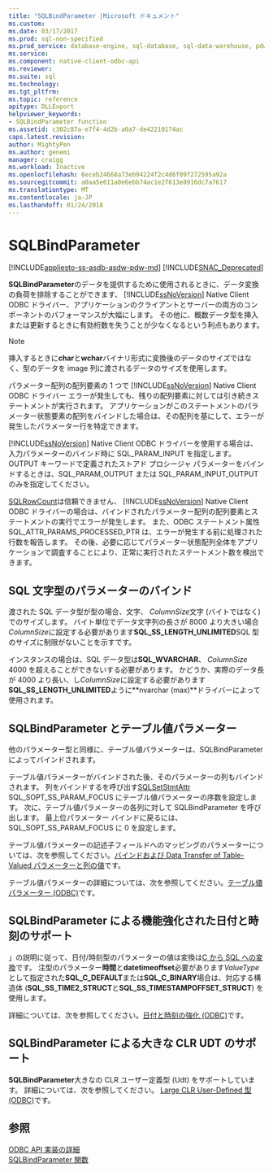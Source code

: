 ```yaml
---
title: "SQLBindParameter |Microsoft ドキュメント"
ms.custom: 
ms.date: 03/17/2017
ms.prod: sql-non-specified
ms.prod_service: database-engine, sql-database, sql-data-warehouse, pdw
ms.service: 
ms.component: native-client-odbc-api
ms.reviewer: 
ms.suite: sql
ms.technology: 
ms.tgt_pltfrm: 
ms.topic: reference
apitype: DLLExport
helpviewer_keywords:
- SQLBindParameter function
ms.assetid: c302c87a-e7f4-4d2b-a0a7-de42210174ac
caps.latest.revision: 
author: MightyPen
ms.author: genemi
manager: craigg
ms.workload: Inactive
ms.openlocfilehash: 6eceb24668a73eb94224f2c4d6f09f272595a92a
ms.sourcegitcommit: a0aa5e611a0e6ebb74ac1e2f613e8916dc7a7617
ms.translationtype: MT
ms.contentlocale: ja-JP
ms.lasthandoff: 01/24/2018
---
```

# <a name="sqlbindparameter"></a>SQLBindParameter
[!INCLUDE[appliesto-ss-asdb-asdw-pdw-md](../../includes/appliesto-ss-asdb-asdw-pdw-md.md)]
[!INCLUDE[SNAC_Deprecated](../../includes/snac-deprecated.md)]

  **SQLBindParameter**のデータを提供するために使用されるときに、データ変換の負荷を排除することができます、 [!INCLUDE[ssNoVersion](../../includes/ssnoversion-md.md)] Native Client ODBC ドライバー、アプリケーションのクライアントとサーバーの両方のコンポーネントのパフォーマンスが大幅にします。 その他に、概数データ型を挿入または更新するときに有効桁数を失うことが少なくなるという利点もあります。  
  
> [!NOTE]  
>  挿入するときに**char**と**wchar**バイナリ形式に変換後のデータのサイズではなく、型のデータを image 列に渡されるデータのサイズを使用します。  
  
 パラメーター配列の配列要素の 1 つで [!INCLUDE[ssNoVersion](../../includes/ssnoversion-md.md)] Native Client ODBC ドライバー エラーが発生しても、残りの配列要素に対しては引き続きステートメントが実行されます。 アプリケーションがこのステートメントのパラメーター状態要素の配列をバインドした場合は、その配列を基にして、エラーが発生したパラメーター行を特定できます。  
  
 [!INCLUDE[ssNoVersion](../../includes/ssnoversion-md.md)] Native Client ODBC ドライバーを使用する場合は、入力パラメーターのバインド時に SQL_PARAM_INPUT を指定します。 OUTPUT キーワードで定義されたストアド プロシージャ パラメーターをバインドするときは、SQL_PARAM_OUTPUT または SQL_PARAM_INPUT_OUTPUT のみを指定してください。  
  
 [SQLRowCount](../../relational-databases/native-client-odbc-api/sqlrowcount.md)は信頼できません、 [!INCLUDE[ssNoVersion](../../includes/ssnoversion-md.md)] Native Client ODBC ドライバーの場合は、バインドされたパラメーター配列の配列要素とステートメントの実行でエラーが発生します。 また、ODBC ステートメント属性 SQL_ATTR_PARAMS_PROCESSED_PTR は、エラーが発生する前に処理された行数を報告します。 その後、必要に応じてパラメーター状態配列全体をアプリケーションで調査することにより、正常に実行されたステートメント数を検出できます。  
  
## <a name="binding-parameters-for-sql-character-types"></a>SQL 文字型のパラメーターのバインド  
 渡された SQL データ型が型の場合、文字、 *ColumnSize*文字 (バイトではなく) でのサイズします。 バイト単位でデータ文字列の長さが 8000 より大きい場合*ColumnSize*に設定する必要があります**SQL_SS_LENGTH_UNLIMITED**SQL 型のサイズに制限がないことを示すです。  
  
 インスタンスの場合は、SQL データ型は**SQL_WVARCHAR**、 *ColumnSize* 4000 を超えることができないする必要があります。 かどうか、実際のデータ長が 4000 より長い、し*ColumnSize*に設定する必要があります**SQL_SS_LENGTH_UNLIMITED**ように**nvarchar (max)**ドライバーによって使用されます。  
  
## <a name="sqlbindparameter-and-table-valued-parameters"></a>SQLBindParameter とテーブル値パラメーター  
 他のパラメーター型と同様に、テーブル値パラメーターは、SQLBindParameter によってバインドされます。  
  
 テーブル値パラメーターがバインドされた後、そのパラメーターの列もバインドされます。 列をバインドするを呼び出す[SQLSetStmtAttr](../../relational-databases/native-client-odbc-api/sqlsetstmtattr.md) SQL_SOPT_SS_PARAM_FOCUS にテーブル値パラメーターの序数を設定します。 次に、テーブル値パラメーターの各列に対して SQLBindParameter を呼び出します。 最上位パラメーター バインドに戻るには、SQL_SOPT_SS_PARAM_FOCUS に 0 を設定します。  
  
 テーブル値パラメーターの記述子フィールドへのマッピングのパラメーターについては、次を参照してください。[バインドおよび Data Transfer of Table-Valued パラメーターと列の値](../../relational-databases/native-client-odbc-table-valued-parameters/binding-and-data-transfer-of-table-valued-parameters-and-column-values.md)です。  
  
 テーブル値パラメーターの詳細については、次を参照してください。[テーブル値パラメーター &#40;ODBC&#41;](../../relational-databases/native-client-odbc-table-valued-parameters/table-valued-parameters-odbc.md)です。  
  
## <a name="sqlbindparameter-support-for-enhanced-date-and-time-features"></a>SQLBindParameter による機能強化された日付と時刻のサポート  
 」の説明に従って、日付/時刻型のパラメーターの値は変換は[C から SQL への変換](../../relational-databases/native-client-odbc-date-time/datetime-data-type-conversions-from-c-to-sql.md)です。 注型のパラメーター**時間**と**datetimeoffset**必要があります*ValueType*として指定された**SQL_C_DEFAULT**または**SQL_C_BINARY**場合は、対応する構造体 (**SQL_SS_TIME2_STRUCT**と**SQL_SS_TIMESTAMPOFFSET_STRUCT**) を使用します。  
  
 詳細については、次を参照してください。[日付と時刻の強化 &#40;ODBC&#41;](../../relational-databases/native-client-odbc-date-time/date-and-time-improvements-odbc.md)です。  
  
## <a name="sqlbindparameter-support-for-large-clr-udts"></a>SQLBindParameter による大きな CLR UDT のサポート  
 **SQLBindParameter**大きなの CLR ユーザー定義型 (Udt) をサポートしています。 詳細については、次を参照してください。 [Large CLR User-Defined 型 &#40;ODBC&#41;](../../relational-databases/native-client/odbc/large-clr-user-defined-types-odbc.md)です。  
  
## <a name="see-also"></a>参照  
 [ODBC API 実装の詳細](../../relational-databases/native-client-odbc-api/odbc-api-implementation-details.md)   
 [SQLBindParameter 関数](http://go.microsoft.com/fwlink/?LinkId=59328)  
  
  
